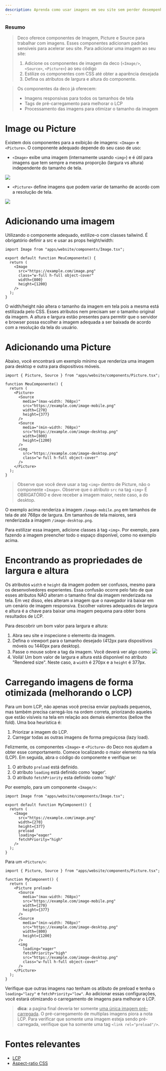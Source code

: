 ```yaml
---
description: Aprenda como usar imagens em seu site sem perder desempenho.
---
```


### Resumo

> Deco oferece componentes de Imagem, Picture e Source para trabalhar com
> imagens. Esses componentes adicionam padrões sensíveis para acelerar seu site.
> Para adicionar uma imagem ao seu site:
>
> 1. Adicione os componentes de imagem da deco (`<Image/>`, `<Source>`,
   > `<Picture>`) ao seu código
> 2. Estilize os componentes com CSS até obter a aparência desejada
> 3. Defina os atributos de largura e altura do componente.

> Os componentes da deco já oferecem:
>
> - Imagens responsivas para todos os tamanhos de tela
> - Tags de pré-carregamento para melhorar o LCP
> - Processamento das imagens para otimizar o tamanho da imagem

# Image ou Picture

Existem dois componentes para a exibição de imagens: `<Image>` e `<Picture>`. O
componente adequado depende do seu caso de uso:

- `<Image>` exibe uma imagem (internamente usando `<img>`) e é útil para imagens
  que tem sempre a mesma proporção (largura vs altura) independente do tamanho
  de tela.

<img src="/docs/image-aspect-ratio.png">

- `<Picture>` define imagens que podem variar de tamanho de acordo com a
  resolução de tela.

<img src="/docs/picture-aspect-ratio.png">

# Adicionando uma imagem

Utilizando o componente adequado, estilize-o com classes tailwind. É obrigatório
definir a src e usar as props height/width:

```tsx
import Image from "apps/website/components/Image.tsx";

export default function MeuComponente() {
  return (
    <Image
      src="https://example.com/image.png"
      class="w-full h-full object-cover"
      width={800}
      height={1200}
    />
  );
}
```

O width/height não altera o tamanho da imagem em tela pois a mesma está
estilizada pelo CSS. Esses atributos nem precisam ser o tamanho original da
imagem. A altura e largura estão presentes para permitir que o servidor e
browser possa escolher a imagem adequada a ser baixada de acordo com a resolução
da tela do usuário.

# Adicionando uma Picture

Abaixo, você encontrará um exemplo mínimo que renderiza uma imagem para desktop
e outra para dispositivos móveis.

```tsx
import { Picture, Source } from "apps/website/components/Picture.tsx";

function MeuComponente() {
  return (
    <Picture>
      <Source
        media="(max-width: 768px)"
        src="https://example.com/image-mobile.png"
        width={270}
        height={377}
      />
      <Source
        media="(min-width: 768px)"
        src="https://example.com/image-desktop.png"
        width={800}
        height={1200}
      />
      <img
        src="https://example.com/image-desktop.png"
        class="w-full h-full object-cover"
      />
    </Picture>
  );
}
```

> Observe que você deve usar a tag `<img>` dentro de Picture, não o componente
> `<Image>`. Observe que o atributo `src` na tag `<img>` É OBRIGATÓRIO e deve
> receber a imagem maior, neste caso, a do desktop.

O exemplo acima renderiza a imagem `/image-mobile.png` em tamanhos de tela de
até 768px de largura. Em tamanhos de tela maiores, será renderizada a imagem
`/image-desktop.png`.

Para estilizar essa imagem, adicione classes à tag `<img>`. Por exemplo, para
fazendo a imagem preencher todo o espaço disponível, como no exemplo acima.

# Encontrando as propriedades de largura e altura

Os atributos `width` e `height` da imagem podem ser confusos, mesmo para os
desenvolvedores experientes. Essa confusão ocorre pelo fato de que esses
atributos NÃO alteram o tamanho final da imagem renderizada na tela. Em vez
disso, eles alteram a imagem que o navegador irá baixar em um cenário de imagem
responsiva. Escolher valores adequados de largura e altura é a chave para baixar
uma imagem pequena para obter bons resultados de LCP.

Para descobrir um bom valor para largura e altura:

1. Abra seu site e inspecione o elemento da imagem.
2. Defina o viewport para o tamanho desejado (412px para dispositivos móveis ou
   1440px para desktop).
3. Passe o mouse sobre a tag da imagem. Você deverá ver algo como:
   <img src="/docs/width-attribute.png" />
4. Voilà! Um bom valor de largura e altura está disponível no atributo "Rendered
   size". Neste caso, a `width` é 270px e a `height` é 377px.

# Carregando imagens de forma otimizada (melhorando o LCP)

Para um bom LCP, não apenas você precisa enviar payloads pequenos, mas também
precisa carregá-los na ordem correta, priorizando aqueles que estão visíveis na
tela em relação aos demais elementos (bellow the fold). Uma boa heurística é:

1. Priorizar a imagem do LCP.
2. Carregar todas as outras imagens de forma preguiçosa (lazy load).

Felizmente, os componentes `<Image>` e `<Picture>` do Deco nos ajudam a obter
esse comportamento. Comece localizando o maior elemento na tela (LCP). Em
seguida, abra o código do componente e verifique se:

1. O atributo `preload` está definido.
2. O atributo `loading` está definido como 'eager'.
3. O atributo `fetchPriority` esta definido como 'high'

Por exemplo, para um componente `<Image/>`:

```tsx
import Image from "apps/website/components/Image.tsx";

export default function MyComponent() {
  return (
    <Image
      src="https://example.com/image.png"
      width={270}
      height={377}
      preload
      loading="eager"
      fetchPriority="high"
    />
  );
}
```

Para um `<Picture/>`:

```tsx
import { Picture, Source } from "apps/website/components/Picture.tsx";

function MyComponent() {
  return (
    <Picture preload>
      <Source
        media="(max-width: 768px)"
        src="https://example.com/image-mobile.png"
        width={270}
        height={377}
      />
      <Source
        media="(min-width: 768px)"
        src="https://example.com/image-desktop.png"
        width={800}
        height={1200}
      />
      <img
        loading="eager"
        fetchPriority="high"
        src="https://example.com/image-desktop.png"
        class="w-full h-full object-cover"
      />
    </Picture>
  );
}
```

Verifique que outras imagens nao tenham os atibuto de preload e tenha o
`loading="lazy"` e `fetchPriority="low"`. Ao adicionar essas configurações, você
estará otimizando o carregamento de imagens para melhorar o LCP.

> **dica**: a pagina final deveria ter somente <u>uma única imagem
> pré-carregada</u>. O pré-carregamento de multiplas imagens piora a nota LCP.
> Para verificar que somente uma imagem esteja sendo pré-carregada, verifique
> que ha somente uma tag `<link rel="preload"/>`.

# Fontes relevantes

- [LCP](https://web.dev/lcp/)
- [Aspect-ratio CSS](https://www.w3schools.com/cssref/css_pr_aspect-ratio.php)
